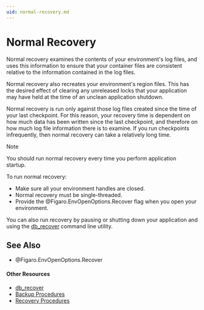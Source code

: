 ```yaml
---
uid: normal-recovery.md
---
```


# Normal Recovery

Normal recovery examines the contents of your environment's log files, and uses this information to ensure that your container files are consistent relative to the information contained in the log files.

Normal recovery also recreates your environment's region files. This has the desired effect of clearing any unreleased locks that your application may have held at the time of an unclean application shutdown.


Normal recovery is run only against those log files created since the time of your last checkpoint. For this reason, your recovery time is dependent on how much data has been written since the last checkpoint, and therefore on how much log file information there is to examine. If you run checkpoints infrequently, then normal recovery can take a relatively long time.
>[!NOTE]
>You should run normal recovery every time you perform application startup.&nbsp;

To run normal recovery:

* Make sure all your environment handles are closed.
* Normal recovery must be single-threaded.
* Provide the @Figaro.EnvOpenOptions.Recover flag when you open your environment.

You can also run recovery by pausing or shutting down your application and using the [db_recover](xref:db_recover.md) command line utility.

## See Also

* @Figaro.EnvOpenOptions.Recover

#### Other Resources
* [db_recover](xref:db_recover.md)
* [Backup Procedures](xref:backup-procedures.md)
* [Recovery Procedures](xref:recovery-procedures.md)